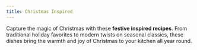 ```yaml
---
title: Christmas Inspired
---
```


Capture the magic of Christmas with these **festive inspired recipes**. From traditional holiday favorites to modern twists on seasonal classics, these dishes bring the warmth and joy of Christmas to your kitchen all year round.
